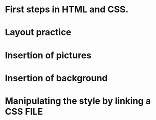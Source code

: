 # First steps in HTML and CSS.
# Layout practice
# Insertion of pictures
# Insertion of background
# Manipulating the style by linking a CSS FILE
